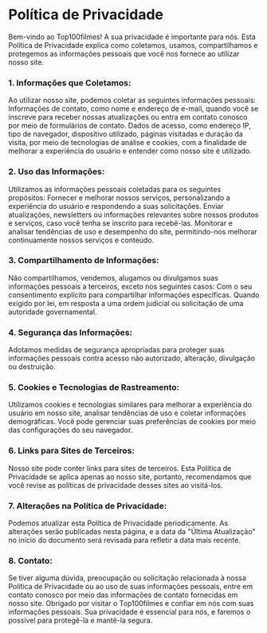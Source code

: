 # Política de Privacidade

Bem-vindo ao Top100filmes!
A sua privacidade é importante para nós. Esta Política de Privacidade explica como coletamos, usamos,
compartilhamos e protegemos as informações pessoais que você nos fornece ao utilizar nosso site.
   
### 1. Informações que Coletamos:
Ao utilizar nosso site, podemos coletar as seguintes informações pessoais:
Informações de contato, como nome e endereço de e-mail, quando você se inscreve para receber nossas atualizações
ou entra em contato conosco por meio de formulários de contato.
Dados de acesso, como endereço IP, tipo de navegador, dispositivo utilizado, páginas visitadas e duração da
visita, por meio de tecnologias de análise e cookies, com a finalidade de melhorar a experiência do usuário e
entender como nosso site é utilizado.

### 2. Uso das Informações:
Utilizamos as informações pessoais coletadas para os seguintes propósitos:
Fornecer e melhorar nossos serviços, personalizando a experiência do usuário e respondendo a suas
solicitações.
Enviar atualizações, newsletters ou informações relevantes sobre nossos produtos e serviços, caso você tenha
se inscrito para recebê-las.
Monitorar e analisar tendências de uso e desempenho do site, permitindo-nos melhorar continuamente nossos
serviços e conteúdo.

### 3. Compartilhamento de Informações:
Não compartilhamos, vendemos, alugamos ou divulgamos suas informações pessoais a terceiros, exceto nos
seguintes
casos:
Com o seu consentimento explícito para compartilhar informações específicas.
Quando exigido por lei, em resposta a uma ordem judicial ou solicitação de uma autoridade governamental.

### 4. Segurança das Informações:
Adotamos medidas de segurança apropriadas para proteger suas informações pessoais contra acesso não
autorizado, alteração, divulgação ou destruição.

### 5. Cookies e Tecnologias de Rastreamento:
Utilizamos cookies e tecnologias similares para melhorar a experiência do usuário em nosso site, analisar
tendências de uso e coletar informações demográficas. Você pode gerenciar suas preferências de cookies por
meio das configurações do seu navegador.

### 6. Links para Sites de Terceiros:
Nosso site pode conter links para sites de terceiros. Esta Política de Privacidade se aplica apenas ao nosso
site, portanto, recomendamos que você revise as políticas de privacidade desses sites ao visitá-los.

### 7. Alterações na Política de Privacidade:
Podemos atualizar esta Política de Privacidade periodicamente. As alterações serão publicadas nesta página, e
a data da "Última Atualização" no início do documento será revisada para refletir a data mais recente.

### 8. Contato:
Se tiver alguma dúvida, preocupação ou solicitação relacionada à nossa Política de Privacidade ou ao uso de
suas informações pessoais, entre em contato conosco por meio das informações de contato fornecidas em nosso site.
Obrigado por visitar o Top100filmes e confiar em nós com suas informações pessoais. Sua privacidade é
essencial para nós, e faremos o possível para protegê-la e mantê-la segura.


